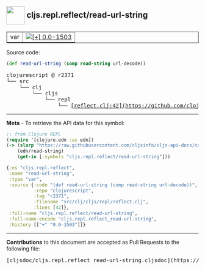 ## <img width="48px" valign="middle" src="http://i.imgur.com/Hi20huC.png"> cljs.repl.reflect/read-url-string

 <table border="1">
<tr>

<td>var</td>
<td><a href="https://github.com/cljsinfo/cljs-api-docs/tree/0.0-1503"><img valign="middle" alt="[+] 0.0-1503" src="https://img.shields.io/badge/+-0.0--1503-lightgrey.svg"></a> </td>
</tr>
</table>






Source code:

```clj
(def read-url-string (comp read-string url-decode))
```

 <pre>
clojurescript @ r2371
└── src
    └── clj
        └── cljs
            └── repl
                └── <ins>[reflect.clj:42](https://github.com/clojure/clojurescript/blob/r2371/src/clj/cljs/repl/reflect.clj#L42)</ins>
</pre>


---

__Meta__ - To retrieve the API data for this symbol:

```clj
;; from Clojure REPL
(require '[clojure.edn :as edn])
(-> (slurp "https://raw.githubusercontent.com/cljsinfo/cljs-api-docs/catalog/cljs-api.edn")
    (edn/read-string)
    (get-in [:symbols "cljs.repl.reflect/read-url-string"]))
```

```clj
{:ns "cljs.repl.reflect",
 :name "read-url-string",
 :type "var",
 :source {:code "(def read-url-string (comp read-string url-decode))",
          :repo "clojurescript",
          :tag "r2371",
          :filename "src/clj/cljs/repl/reflect.clj",
          :lines [42]},
 :full-name "cljs.repl.reflect/read-url-string",
 :full-name-encode "cljs.repl.reflect_read-url-string",
 :history [["+" "0.0-1503"]]}

```

---

__Contributions__ to this document are accepted as Pull Requests to the following file:

 <pre>
[cljsdoc/cljs.repl.reflect_read-url-string.cljsdoc](https://github.com/cljsinfo/cljs-api-docs/blob/master/cljsdoc/cljs.repl.reflect_read-url-string.cljsdoc)
</pre>

